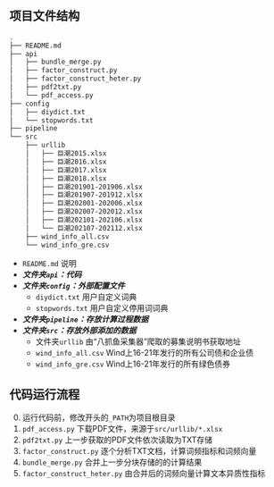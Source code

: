 ## 项目文件结构

```sh
.
├── README.md
├── api
│   ├── bundle_merge.py
│   ├── factor_construct.py
│   ├── factor_construct_heter.py
│   ├── pdf2txt.py
│   └── pdf_access.py
├── config
│   ├── diydict.txt
│   └── stopwords.txt
├── pipeline
└── src
    ├── urllib
    │   ├── 巨潮2015.xlsx
    │   ├── 巨潮2016.xlsx
    │   ├── 巨潮2017.xlsx
    │   ├── 巨潮2018.xlsx
    │   ├── 巨潮201901-201906.xlsx
    │   ├── 巨潮201907-201912.xlsx
    │   ├── 巨潮202001-202006.xlsx
    │   ├── 巨潮202007-202012.xlsx
    │   ├── 巨潮202101-202106.xlsx
    │   └── 巨潮202107-202112.xlsx
    ├── wind_info_all.csv
    └── wind_info_gre.csv
```

- `README.md` 说明
- ***文件夹`api`：代码***
- ***文件夹`config`：外部配置文件***
  - `diydict.txt` 用户自定义词典
  - `stopwords.txt` 用户自定义停用词词典
- ***文件夹`pipeline`：存放计算过程数据***
- ***文件夹`src`：存放外部添加的数据***
  - 文件夹`urllib` 由“八抓鱼采集器”爬取的募集说明书获取地址
  - `wind_info_all.csv` Wind上16-21年发行的所有公司债和企业债
  - `wind_info_gre.csv` Wind上16-21年发行的所有绿色债券

## 代码运行流程

0. 运行代码前，修改开头的`_PATH`为项目根目录
1. `pdf_access.py` 下载PDF文件，来源于`src/urllib/*.xlsx`
2. `pdf2txt.py` 上一步获取的PDF文件依次读取为TXT存储
3. `factor_construct.py` 逐个分析TXT文档，计算词频指标和词频向量
4. `bundle_merge.py` 合并上一步分块存储的的计算结果
5. `factor_construct_heter.py` 由合并后的词频向量计算文本异质性指标

